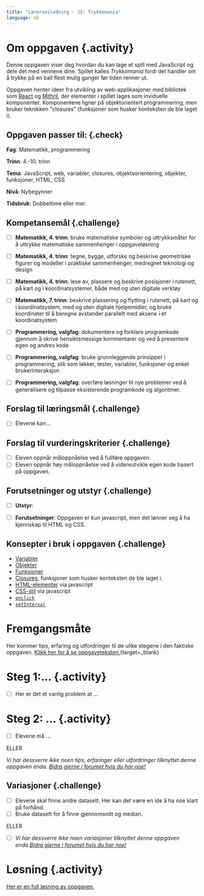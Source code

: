 ```yaml
---
title: "Lærerveiledning - JS: Trykkomania"
language: nb
---
```


# Om oppgaven {.activity}
Denne oppgaven viser deg hvordan du kan lage et spill med JavaScript og dele det med vennene dine. Spillet kalles *Trykkomania* fordi det handler om å trykke på en ball flest mulig ganger før tiden renner ut.

Oppgaven henter ideer fra utvikling av web-applikasjoner med bibliotek som [React](https://facebook.github.io/react/) og [Mithril](http://mithril.js.org/), der elementer i spillet lages som inviduelle komponenter. Komponentene ligner på objektorientert programmering, men bruker teknikken "closures" (funksjoner som husker konteksten de ble laget i).


## Oppgaven passer til: {.check}
 __Fag__: Matematikk, programmering

__Trinn__: 4.-10. trinn

__Tema__: JavaScript, web, variabler, closures, objektsorientering, objekter, funksjoner, HTML, CSS

__Nivå__: Nybegynner

__Tidsbruk__: Dobbeltime eller mer.


## Kompetansemål {.challenge}

- [ ]  __Matematikk, 4. trinn__: bruke matematiske symboler og uttrykksmåter for å uttrykke matematiske sammenhenger i oppgaveløsning
- [ ] __Matematikk, 4. trinn__: tegne, bygge, utforske og beskrive geometriske figurer og modeller i praktiske sammenhenger, medregnet teknologi og design
- [ ] __Matematikk, 4. trinn__: lese av, plassere og beskrive posisjoner i rutenett, på kart og i koordinatsystemer, både med og uten digitale verktøy
- [ ] __Matematikk, 7. trinn__: beskrive plassering og flytting i rutenett, på kart og i koordinatsystem, med og uten digitale hjelpemidler, og bruke koordinater til å beregne avstander parallelt med aksene i et koordinatsystem

- [ ] __Programmering, valgfag__: dokumentere og forklare programkode gjennom å skrive hensiktsmessige kommentarer og ved å presentere egen og andres kode

- [ ] __Programmering, valgfag__: bruke grunnleggende prinsipper i programmering, slik som løkker, tester, variabler, funksjoner og enkel brukerinteraksjon


- [ ] __Programmering, valgfag__: overføre løsninger til nye problemer ved å generalisere og tilpasse eksisterende programkode og algoritmer.


## Forslag til læringsmål {.challenge}

- [ ]  Elevene kan...


## Forslag til vurderingskriterier {.challenge}

- [ ]  Eleven oppnår måloppnåelse ved å fullføre oppgaven.
- [ ]  Eleven oppnår høy måloppnåelse ved å videreutvikle egen kode basert på oppgaven. 

## Forutsetninger og utstyr {.challenge}

- [ ]  __Utstyr__: 

- [ ]  __Forutsetninger__: Oppgaven er *kun* javascript, men det lønner seg å ha kjennskap til HTML og CSS.

## Konsepter i bruk i oppgaven {.challenge}

- [Variabler]
- [Objekter]
- [Funksjoner]
- [Closures], funksjoner som husker konteksten de ble laget i.
- [HTML-elementer] via javascript
- [CSS-stil] via javascript
- [`onclick`]
- [`setInterval`]

[Variabler]: https://developer.mozilla.org/en-US/docs/Glossary/Variable
[Objekter]: https://developer.mozilla.org/en-US/docs/Glossary/Object
[Funksjoner]: https://developer.mozilla.org/en-US/docs/Glossary/Function
[Closures]: https://developer.mozilla.org/en-US/docs/Web/JavaScript/Closures
[HTML-elementer]: https://developer.mozilla.org/en-US/docs/Web/API/HTMLElement
[CSS-stil]: https://developer.mozilla.org/en-US/docs/Web/API/HTMLElement/style
[`onclick`]: https://developer.mozilla.org/en-US/docs/Web/API/GlobalEventHandlers/onclick
[`setInterval`]: https://developer.mozilla.org/en-US/docs/Web/API/WindowTimers/setInterval



# Fremgangsmåte
Her kommer tips, erfaring og utfordringer til de ulike stegene i den faktiske oppgaven. [Klikk her for å se oppgaveteksten.](../OPPGAVENAVN/OPPGAVENAVN.html){target=_blank}

# Steg 1:... {.activity}
- [ ]  Her er det et vanlig problem at ...

# Steg 2: ... {.activity}
- [ ]  Elevene må ...

ELLER

_Vi har dessverre ikke noen tips, erfaringer eller utfordringer tilknyttet denne oppgaven enda. [Bidra gjerne i forumet hvis du har noe!](https://forum.kidsakoder.no/c/oppgaver)_


## Variasjoner {.challenge}
- [ ]  Elevene skal finne andre datasett. Her kan det være en ide å ha noe klart på forhånd.
- [ ]  Bruke datasett for å finne gjennomsnitt og median.

ELLER
- [ ]  _Vi har dessverre ikke noen variasjoner tilknyttet denne oppgaven enda.[Bidra gjerne i forumet hvis du har noe!](https://forum.kidsakoder.no/c/oppgaver)_







# Løsning {.activity}
[Her er en full løsning av oppgaven.](løsning.js)



